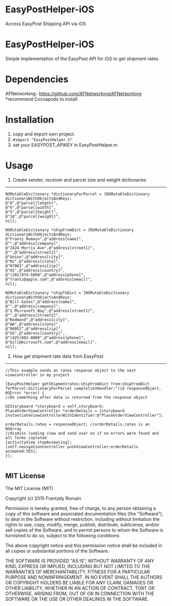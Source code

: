 # EasyPostHelper-iOS
Access EasyPost Shipping API via iOS



EasyPostHelper-iOS
============

Simple implementation of the EasyPost API for iOS to get shipment rates.  


Dependencies
=================
AFNetworking- https://github.com/AFNetworking/AFNetworking
*recommend Cocoapods to install

Installation
=================

1. copy and import  own project.
2. `#import "EasyPostHelper.h"`
3. set your EASYPOST_APIKEY in EasyPostHelper.m
 

Usage
=================


1. Create sender, receiver and parcel size and weight dictionaries
--------------------

```
NSMutableDictionary *dictionaryForParcel = [NSMutableDictionary dictionaryWithObjectsAndKeys:
@"8",@"parcel[length]",
@"6",@"parcel[width]",
@"5",@"parcel[height]",
@"10",@"parcel[weight]",
nil];

NSMutableDictionary *shipFromDict = [NSMutableDictionary dictionaryWithObjectsAndKeys:
@"Frantz Romain",@"address[name]",
@"",@"address[company]",
@"2424 Morris Ave",@"address[street1]",
@"",@"address[street2]",
@"Union",@"address[city]",
@"NJ",@"address[state]",
@"07083",@"address[zip]",
@"US",@"address[country]",
@"(201)974-5050",@"address[phone]",
@"frantz@apple.com",@"address[email]",
nil];

NSMutableDictionary *shipToDict = [NSMutableDictionary dictionaryWithObjectsAndKeys:
@"Bill Gates",@"address[name]",
@"",@"address[company]",
@"1 Microsoft Way",@"address[street1]",
@"",@"address[street2]",
@"Redmond",@"address[city]",
@"WA",@"address[state]",
@"98052",@"address[zip]",
@"US",@"address[country]",
@"(425)882-8080",@"address[phone]",
@"bill@microsoft.com",@"address[email]",
nil];
```

2. How get shipment rate data from EasyPost
--------------------
```
//This example sends an rates response object to the next viewcontroller in my project

[EasyPostHelper getShipmentrates:shipFromDict from:shipFromDict forParcel:dictionaryForParcel completionHandler:^(id responseObject, NSError *error) {
//Do something after data is returned from the response object

UIStoryboard *storyboard = self.storyboard;
PlaceOrderViewController *orderDetails = [storyboard instantiateViewControllerWithIdentifier:@"PlaceOrderViewController"];

orderDetails.rates = responseObject; //orderDetails.rates is an NSArray
//dismiss loading view and send user on if no errors were found and all forms copleted
[activityView stopAnimating];
[self.navigationController pushViewController:orderDetails animated:YES];
}];


```      




MIT License
--------------------
The MIT License (MIT)

Copyright (c) 2015 Frantzdy Romain

Permission is hereby granted, free of charge, to any person obtaining a copy of
this software and associated documentation files (the "Software"), to deal in
the Software without restriction, including without limitation the rights to
use, copy, modify, merge, publish, distribute, sublicense, and/or sell copies of
the Software, and to permit persons to whom the Software is furnished to do so,
subject to the following conditions:

The above copyright notice and this permission notice shall be included in all
copies or substantial portions of the Software.

THE SOFTWARE IS PROVIDED "AS IS", WITHOUT WARRANTY OF ANY KIND, EXPRESS OR
IMPLIED, INCLUDING BUT NOT LIMITED TO THE WARRANTIES OF MERCHANTABILITY, FITNESS
FOR A PARTICULAR PURPOSE AND NONINFRINGEMENT. IN NO EVENT SHALL THE AUTHORS OR
COPYRIGHT HOLDERS BE LIABLE FOR ANY CLAIM, DAMAGES OR OTHER LIABILITY, WHETHER
IN AN ACTION OF CONTRACT, TORT OR OTHERWISE, ARISING FROM, OUT OF OR IN
CONNECTION WITH THE SOFTWARE OR THE USE OR OTHER DEALINGS IN THE SOFTWARE.
